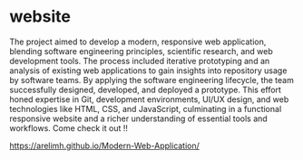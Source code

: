 # website
The project aimed to develop a modern, responsive web application, blending software engineering principles, scientific research, and web development tools. The process included iterative prototyping and an analysis of existing web applications to gain insights into repository usage by software teams. By applying the software engineering lifecycle, the team successfully designed, developed, and deployed a prototype. This effort honed expertise in Git, development environments, UI/UX design, and web technologies like HTML, CSS, and JavaScript, culminating in a functional responsive website and a richer understanding of essential tools and workflows. Come check it out !!



https://arelimh.github.io/Modern-Web-Application/

